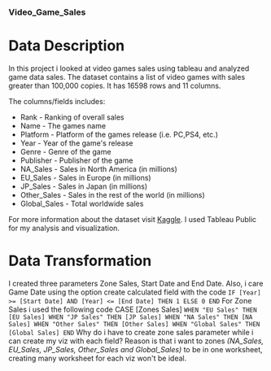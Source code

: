 ### Video_Game_Sales

# Data Description
In this project i looked at video games sales using tableau and analyzed game data sales. The dataset contains a list of video games with sales greater than 100,000 copies. It has 16598 rows and 11 columns.

The columns/fields includes:

* Rank - Ranking of overall sales
* Name - The games name
* Platform - Platform of the games release (i.e. PC,PS4, etc.)
* Year - Year of the game's release
* Genre - Genre of the game
* Publisher - Publisher of the game
* NA_Sales - Sales in North America (in millions)
* EU_Sales - Sales in Europe (in millions)
* JP_Sales - Sales in Japan (in millions)
* Other_Sales - Sales in the rest of the world (in millions)
* Global_Sales - Total worldwide sales

For more information about the dataset visit [Kaggle](https://www.kaggle.com/datasets/gregorut/videogamesales). I used Tableau Public for my analysis and visualization.

# Data Transformation
I created three parameters Zone Sales, Start Date and End Date. Also, i care Game Date using the option create calculated field with the code `IF [Year] >= [Start Date] AND [Year] <= [End Date] THEN 1
ELSE 0 END` For Zone Sales i used the following code CASE [Zones Sales]
`WHEN "EU Sales" THEN [EU Sales]
WHEN "JP Sales" THEN [JP Sales]
WHEN "NA Sales" THEN [NA Sales]
WHEN "Other Sales" THEN [Other Sales]
WHEN "Global Sales" THEN [Global Sales]
END` Why do i have to create zone sales parameter while i can create my viz with each field? Reason is that i want to zones *(NA_Sales, EU_Sales, JP_Sales, Other_Sales and Global_Sales)* to be in one worksheet, creating many worksheet for each viz won't be ideal.


